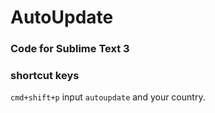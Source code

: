 # AutoUpdate


### Code for Sublime Text 3

### shortcut keys

`cmd+shift+p` input `autoupdate` and your country.